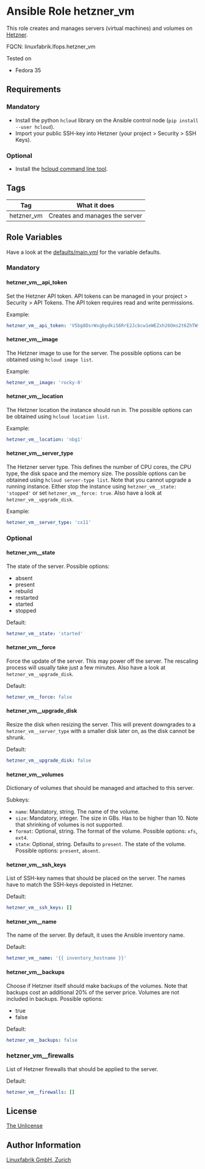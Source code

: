 # Ansible Role hetzner_vm

This role creates and manages servers (virtual machines) and volumes on [Hetzner](https://www.hetzner.com/).

FQCN: linuxfabrik.lfops.hetzner_vm

Tested on

* Fedora 35


## Requirements

### Mandatory

* Install the python `hcloud` library on the Ansible control node (`pip install --user hcloud`).
* Import your public SSH-key into Hetzner (your project > Security > SSH Keys).


### Optional

* Install the [hcloud command line tool](https://github.com/hetznercloud/cli/releases).


## Tags

| Tag        | What it does                   |
| ---        | ------------                   |
| hetzner_vm | Creates and manages the server |


## Role Variables

Have a look at the [defaults/main.yml](https://github.com/Linuxfabrik/lfops/blob/main/roles/hetzner_vm/defaults/main.yml) for the variable defaults.


### Mandatory

#### hetzner_vm__api_token

Set the Hetzner API token. API tokens can be managed in your project > Security > API Tokens.
The API token requires read and write permissions.

Example:
```yaml
hetzner_vm__api_token: 'V5bg8DsrWxgbydkiS6RrE2Jcbcw1eWEZxh26Oms2t6ZhTWfg25r60ua9upCZgt79ui'
```


#### hetzner_vm__image

The Hetzner image to use for the server. The possible options can be obtained using `hcloud image list`.

Example:
```yaml
hetzner_vm__image: 'rocky-8'
```


#### hetzner_vm__location

The Hetzner location the instance should run in. The possible options can be obtained using `hcloud location list`.

Example:
```yaml
hetzner_vm__location: 'nbg1'
```


#### hetzner_vm__server_type

The Hetzner server type. This defines the number of CPU cores, the CPU type, the disk space and the memory size. The possible options can be obtained using `hcloud server-type list`. Note that you cannot upgrade a running instance. Either stop the instance using `hetzner_vm__state: 'stopped'` or set `hetzner_vm__force: true`. Also have a look at `hetzner_vm__upgrade_disk`.

Example:
```yaml
hetzner_vm__server_type: 'cx11'
```


### Optional

#### hetzner_vm__state

The state of the server. Possible options:

* absent
* present
* rebuild
* restarted
* started
* stopped

Default:
```yaml
hetzner_vm__state: 'started'
```


#### hetzner_vm__force

Force the update of the server. This may power off the server. The rescaling process will usually take just a few minutes. Also have a look at `hetzner_vm__upgrade_disk`.

Default:
```yaml
hetzner_vm__force: false
```


#### hetzner_vm__upgrade_disk

Resize the disk when resizing the server. This will prevent downgrades to a `hetzner_vm__server_type` with a smaller disk later on, as the disk cannot be shrunk.

Default:
```yaml
hetzner_vm__upgrade_disk: false
```


#### hetzner_vm__volumes

Dictionary of volumes that should be managed and attached to this server.

Subkeys:
* `name`: Mandatory, string. The name of the volume.
* `size`: Mandatory, integer. The size in GBs. Has to be higher than 10. Note that shrinking of volumes is not supported.
* `format`: Optional, string. The format of the volume. Possible options: `xfs`, `ext4`.
* `state`: Optional, string. Defaults to `present`. The state of the volume. Possible options: `present`, `absent`.



#### hetzner_vm__ssh_keys

List of SSH-key names that should be placed on the server. The names have to match the SSH-keys depoisted in Hetzner.

Default:
```yaml
hetzner_vm__ssh_keys: []
```


#### hetzner_vm__name

The name of the server. By default, it uses the Ansible inventory name.

Default:
```yaml
hetzner_vm__name: '{{ inventory_hostname }}'
```


#### hetzner_vm__backups

Choose if Hetzner itself should make backups of the volumes. Note that backups cost an additional 20% of the server price. Volumes are not included in backups. Possible options:

* true
* false

Default:
```yaml
hetzner_vm__backups: false
```


### hetzner_vm__firewalls

List of Hetzner firewalls that should be applied to the server.

Default:
```yaml
hetzner_vm__firewalls: []
```


## License

[The Unlicense](https://unlicense.org/)


## Author Information

[Linuxfabrik GmbH, Zurich](https://www.linuxfabrik.ch)
